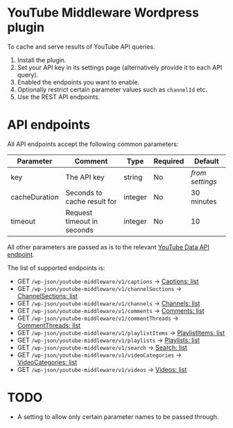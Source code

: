 # YouTube Middleware Wordpress plugin

To cache and serve results of YouTube API queries.

1. Install the plugin.
2. Set your API key in its settings page (alternatively provide it to each API query).
3. Enabled the endpoints you want to enable.
4. Optionally restrict certain parameter values such as `channelId` etc.
5. Use the REST API endpoints.

# API endpoints

All API endpoints accept the following common parameters:

| Parameter     | Comment                     | Type    | Required | Default         |
| ------------- | --------------------------- | ------- | -------- | --------------- |
| key           | The API key                 | string  | No       | _from settings_ |
| cacheDuration | Seconds to cache result for | integer | No       | 30 minutes      |
| timeout       | Request timeout in seconds  | integer | No       | 10              |

All other parameters are passed as is to the relevant [YouTube Data API endpoint](https://developers.google.com/youtube/v3/docs).

The list of supported endpoints is:

- GET `/wp-json/youtube-middleware/v1/captions` &#x2192; [Captions: list](https://developers.google.com/youtube/v3/docs/captions/list)
- GET `/wp-json/youtube-middleware/v1/channelSections` &#x2192; [ChannelSections: list](https://developers.google.com/youtube/v3/docs/channelSections/list)
- GET `/wp-json/youtube-middleware/v1/channels` &#x2192; [Channels: list](https://developers.google.com/youtube/v3/docs/channels/list)
- GET `/wp-json/youtube-middleware/v1/comments` &#x2192; [Comments: list](https://developers.google.com/youtube/v3/docs/comments/list)
- GET `/wp-json/youtube-middleware/v1/commentThreads` &#x2192; [CommentThreads: list](https://developers.google.com/youtube/v3/docs/commentThreads/list)
- GET `/wp-json/youtube-middleware/v1/playlistItems` &#x2192; [PlaylistItems: list](https://developers.google.com/youtube/v3/docs/playlistItems/list)
- GET `/wp-json/youtube-middleware/v1/playlists` &#x2192; [Playlists: list](https://developers.google.com/youtube/v3/docs/playlists/list)
- GET `/wp-json/youtube-middleware/v1/search` &#x2192; [Search: list](https://developers.google.com/youtube/v3/docs/search/list)
- GET `/wp-json/youtube-middleware/v1/videoCategories` &#x2192; [VideoCategories: list](https://developers.google.com/youtube/v3/docs/videoCategories/list)
- GET `/wp-json/youtube-middleware/v1/videos` &#x2192; [Videos: list](https://developers.google.com/youtube/v3/docs/videos/list)

# TODO

- A setting to allow only certain parameter names to be passed through.
